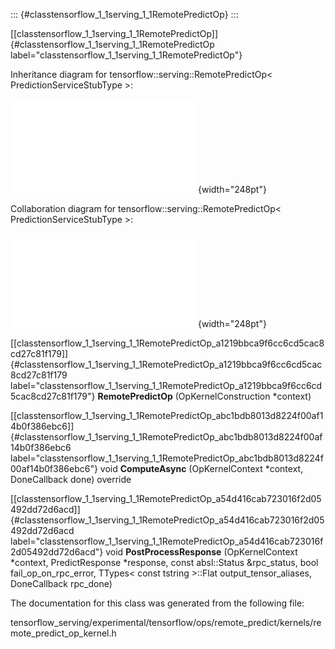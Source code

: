 ::: {#classtensorflow_1_1serving_1_1RemotePredictOp}
:::

[\[classtensorflow\_1\_1serving\_1\_1RemotePredictOp\]]{#classtensorflow_1_1serving_1_1RemotePredictOp
label="classtensorflow_1_1serving_1_1RemotePredictOp"}

Inheritance diagram for tensorflow::serving::RemotePredictOp$<$
PredictionServiceStubType $>$:

![image](classtensorflow_1_1serving_1_1RemotePredictOp__inherit__graph.pdf){width="248pt"}

Collaboration diagram for tensorflow::serving::RemotePredictOp$<$
PredictionServiceStubType $>$:

![image](classtensorflow_1_1serving_1_1RemotePredictOp__coll__graph.pdf){width="248pt"}

[\[classtensorflow\_1\_1serving\_1\_1RemotePredictOp\_a1219bbca9f6cc6cd5cac8cd27c81f179\]]{#classtensorflow_1_1serving_1_1RemotePredictOp_a1219bbca9f6cc6cd5cac8cd27c81f179
label="classtensorflow_1_1serving_1_1RemotePredictOp_a1219bbca9f6cc6cd5cac8cd27c81f179"}
**RemotePredictOp** (OpKernelConstruction $\ast$context)

[\[classtensorflow\_1\_1serving\_1\_1RemotePredictOp\_abc1bdb8013d8224f00af14b0f386ebc6\]]{#classtensorflow_1_1serving_1_1RemotePredictOp_abc1bdb8013d8224f00af14b0f386ebc6
label="classtensorflow_1_1serving_1_1RemotePredictOp_abc1bdb8013d8224f00af14b0f386ebc6"}
void **ComputeAsync** (OpKernelContext $\ast$context, DoneCallback done)
override

[\[classtensorflow\_1\_1serving\_1\_1RemotePredictOp\_a54d416cab723016f2d05492dd72d6acd\]]{#classtensorflow_1_1serving_1_1RemotePredictOp_a54d416cab723016f2d05492dd72d6acd
label="classtensorflow_1_1serving_1_1RemotePredictOp_a54d416cab723016f2d05492dd72d6acd"}
void **PostProcessResponse** (OpKernelContext $\ast$context,
PredictResponse $\ast$response, const absl::Status &rpc\_status, bool
fail\_op\_on\_rpc\_error, TTypes$<$ const tstring $>$::Flat
output\_tensor\_aliases, DoneCallback rpc\_done)

The documentation for this class was generated from the following file:

tensorflow\_serving/experimental/tensorflow/ops/remote\_predict/kernels/remote\_predict\_op\_kernel.h
